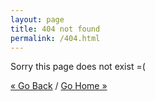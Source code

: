 ```yaml
---
layout: page
title: 404 not found
permalink: /404.html
---
```

<p>Sorry this page does not exist =(</p>

<p><a href="javascript:history.go(-1)">« Go Back</a> / <a href="http://jbilbo.com">Go Home »</a></p>